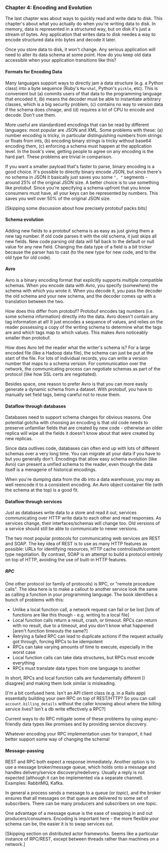 ### Chapter 4: Encoding and Evolution
The last chapter was about ways to quickly read and write data to disk. This chapter's about what you actually do when you're writing data to disk. In memory, data is represented in a structured way, but on disk it's just a stream of bytes. Any application that writes data to disk needes a way to encode structured data into bytes and decode it later.

Once you store data to disk, it won't change. Any serious application will need to alter its data schema at some point. How do you keep old data accessible when your application transitions like this?

#### Formats for Encoding Data
Many languages support ways to directly jam a data structure (e.g. a Python class) into a byte sequence (Ruby's `Marshal`, Python's `pickle`, etc). This is convenient but (a) commits users of that data to the programming language that encoded it, (b) means the decoder must be able to instantiate arbitrary classes, which is a big security problem, (c) contains no way to version data if the schema does chnage, and (d) requires a lot of CPU to encode and decode. Don't use them.

More useful are standardized encodings that can be read by different languages: most popular are JSON and XML. Some problems with these: (a) number encoding is tricky, in particular distinguishing numbers from strings or floats from ints, (b) encoding binary strings is tricky without base64 encoding them, (c) enforcing a schema must happen at the application level. In the book's view, getting people to agree on any encoding is the hard part. These problems are trivial in comparison.

If you want a smaller payload that's faster to parse, binary encoding is a good choice. It's possible to directly binary encode JSON, but since there's no schema in JSON it basically just saves you some `", "` segments - around 25% of the original JSON size. A better choice is to use something like protobuf. Since you're specifying a schema upfront that you know consumers must have, all your keys can be represented by numbers. This saves you well over 50% of the original JSON size.

[Skipping some discussion about how precisely protobuf packs bits]

#### Schema evolution
Adding new fields to a protobuf schema is as easy as just giving them a new tag number. If old code parses it with the old schema, it just skips all new fields. New code parsing old data will fall back to the default or null value for any new field. Changing the data type of a field is a bit tricker because the parser has to cast (to the new type for new code, and to the old type for old code).

#### Avro
Avro is a binary encoding format that explicitly supports multiple compatible schemas. When you encode data with Avro, you specify (somewhere) the schema with which you wrote it. When you decode it, you pass the decoder the old schema and your new schema, and the decoder comes up with a translation between the two.

How does this differ from protobuf? Protobuf encodes tag numbers (i.e. some schema information) directly into the data. Avro doesn't contain any tag information at all! It just encodes a sequence of values, and relies on the reader possessing a copy of the writing schema to determine what the tags are and which tags map to which values. This makes Avro noticeably smaller than protobuf.

How does Avro tell the reader what the writer's schema is? For a large encoded file (like a Hadoop data file), the schema can just be put at the start of the file. For lots of individual records, you can write a version number that maps to a schema version. For communication over the network, the communicating process can negotiate schemas as part of the protocol (like how SSL certs are negotiated).

Besides space, one reason to prefer Avro is that you can more easily generate a dynamic schema from a dataset. With protobuf, you have to manually set field tags, being careful not to reuse them.

#### Dataflow through databases
Databases need to support schema changes for obvious reasons. One potential gotcha with choosing an encoding is that old code needs to preserve unfamiliar fields that are created by new code - otherwise an older replica will wipe all the fields it doesn't know about that were created by new replicas.

Since data outlives code, databases can often end up with lots of different schemas over a very long time. You can migrate all your data if you have to but you generally don't. Encodings that allow easy schema evolution (like Avro) can present a unified schema to the reader, even though the data itself is a menagerie of historical encodings.

When you're dumping data from the db into a data warehouse, you may as well reencode it to a consistent encoding. An Avro object container file (with the schema at the top) is a good fit.

#### Dataflow through services
Just as databases write data to a store and read it out, services communicating over HTTP write data to each other and read responses. As services change, their interfaces/schemas will change too. Old versions of a service should still be able to communicate to newer versions.

The two most popular protocols for communicating web services are REST and SOAP. The key idea of REST is to use as many HTTP features as possible: URLs for identifying resources, HTTP cache control/auth/content type negotiation. By contrast, SOAP is an attempt to build a protocol entirely on top of HTTP, avoiding the use of built-in HTTP features. 

##### RPC
One other protocol (or family of protocols) is RPC, or "remote procedure calls". The idea here is to make a callout to another service look the same as calling a function in your programming language. The book identifies a bunch of problems with this:

* Unlike a local function call, a network request can fail or be lost [lots of functions are like this though - e.g. writing to a local file]
* Local function calls return a result, crash, or timeout. RPCs can return with no result, due to a timeout, and you don't know what happened [aren't function timeouts the same?]
* Retrying a failed RPC can lead to duplicate actions if the request actually got through, forcing RPCs to be idempotent
* RPCs can take varying amounts of time to execute, especially in the worst case
* Local function calls can take data structures, but RPCs must encode everything
* RPCs must translate data types from one language to another

In short, RPCs and local function calls are fundamentally different [I disagree] and making them look similar is misleading.

[I'm a bit confused here. Isn't an API client class (e.g. in a Rails app) essentially building your own RPC on top of REST/HTTP? So you can call `account.billing_details` without the caller knowing about where the billing service lives? Isn't a db write effectively a RPC?]

Current ways to do RPC mitigate some of these problems by using async-friendly data types like promises and by providing service discovery.

Whatever encoding your RPC implementation uses for transport, it had better support some way of changing the schema!

#### Message-passing
REST and RPC both expect a response immediately. Another option is to use a message broker/message queue, which holds onto a message and handles delivery/service discovery/redelivery. Usually a reply is not expected (although it can be implemented via a separate channel). Examples: RabbitMQ, Kafka.

In general a process sends a message to a queue (or _topic_), and the broker ensures that all messages on that queue are delivered to some set of subscribers. There can be many producers and subscribers on one topic.

One advantage of a message queue is the ease of swapping in and out producers/consumers. Encoding is important here - the more flexible your schema can be, the easier it is to swap services out.

[Skipping section on distributed actor frameworks. Seems like a particular instance of RPC/REST, except between threads rather than machines on a network.]

